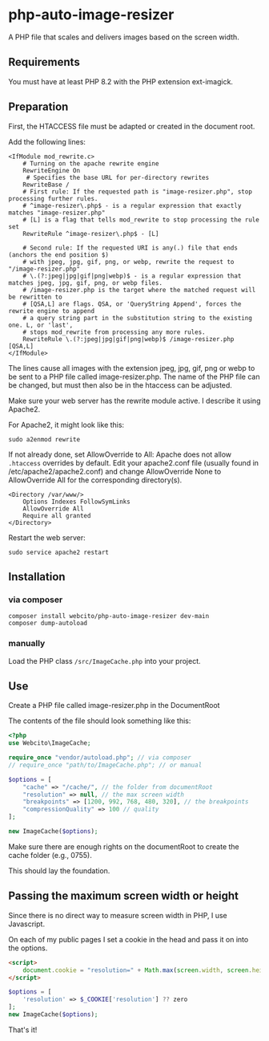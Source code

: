 # php-auto-image-resizer
A PHP file that scales and delivers images based on the screen width.

## Requirements
You must have at least PHP 8.2 with the PHP extension ext-imagick.
## Preparation
First, the HTACCESS file must be adapted or created in the document root.

Add the following lines:

```apacheconf
<IfModule mod_rewrite.c>
    # Turning on the apache rewrite engine
    RewriteEngine On
     # Specifies the base URL for per-directory rewrites
    RewriteBase /
    # First rule: If the requested path is "image-resizer.php", stop processing further rules.
    # ^image-resizer\.php$ - is a regular expression that exactly matches "image-resizer.php"
    # [L] is a flag that tells mod_rewrite to stop processing the rule set
    RewriteRule ^image-resizer\.php$ - [L]

    # Second rule: If the requested URI is any(.) file that ends (anchors the end position $)
    # with jpeg, jpg, gif, png, or webp, rewrite the request to "/image-resizer.php"
    # \.(?:jpeg|jpg|gif|png|webp)$ - is a regular expression that matches jpeg, jpg, gif, png, or webp files.
    # /image-resizer.php is the target where the matched request will be rewritten to
    # [QSA,L] are flags. QSA, or 'QueryString Append', forces the rewrite engine to append
    # a query string part in the substitution string to the existing one. L, or 'last',
    # stops mod_rewrite from processing any more rules.
    RewriteRule \.(?:jpeg|jpg|gif|png|webp)$ /image-resizer.php [QSA,L]
</IfModule>
```
The lines cause all images with the extension jpeg, jpg, gif, png or webp to be sent to a PHP file
called image-resizer.php.
The name of the PHP file can be changed, but must then also be in
the htaccess can be adjusted.

Make sure your web server has the rewrite module active. I describe it using Apache2.

For Apache2, it might look like this:

```shell
sudo a2enmod rewrite
```
If not already done, set AllowOverride to All: Apache does not allow `.htaccess` overrides by default.
Edit your apache2.conf file (usually found in /etc/apache2/apache2.conf) and change AllowOverride None to
AllowOverride All for the corresponding directory(s).

```apacheconf
<Directory /var/www/>
    Options Indexes FollowSymLinks
    AllowOverride All
    Require all granted
</Directory>
```

Restart the web server:
```shell
sudo service apache2 restart
```

## Installation

### via composer

```shell
composer install webcito/php-auto-image-resizer dev-main
composer dump-autoload
```

### manually
Load the PHP class `/src/ImageCache.php` into your project.

## Use
Create a PHP file called image-resizer.php in the DocumentRoot

The contents of the file should look something like this:

```php
<?php
use Webcito\ImageCache;

require_once "vendor/autoload.php"; // via composer
// require_once "path/to/ImageCache.php"; // or manual

$options = [
    "cache" => "/cache/", // the folder from documentRoot
    "resolution" => null, // the max screen width
    "breakpoints" => [1200, 992, 768, 480, 320], // the breakpoints
    "compressionQuality" => 100 // quality
];

new ImageCache($options);
```
Make sure there are enough rights on the documentRoot
to create the cache folder (e.g., 0755).

This should lay the foundation.

## Passing the maximum screen width or height
Since there is no direct way to measure screen width in PHP,
I use Javascript.

On each of my public pages I set a cookie in the head and pass it on
into the options.

```html
<script>
    document.cookie = "resolution=" + Math.max(screen.width, screen.height)+"; path=/; SameSite=None";
</script>
```
```php
$options = [
    'resolution' => $_COOKIE['resolution'] ?? zero
];
new ImageCache($options);
```

That's it!

